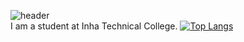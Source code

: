 ![header](https://capsule-render.vercel.app/api?type=rect&color=auto&height=300&section=header&text=Hi👋&fontSize=90)  
I am a student at Inha Technical College.
[![Top Langs](https://github-readme-stats.vercel.app/api/top-langs/?username=PacaSim&layout=compact)](https://github.com/PacaSim/github-readme-stats)
